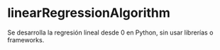 # linearRegressionAlgorithm
Se desarrolla la regresión lineal desde 0 en Python, sin usar librerías o frameworks.
